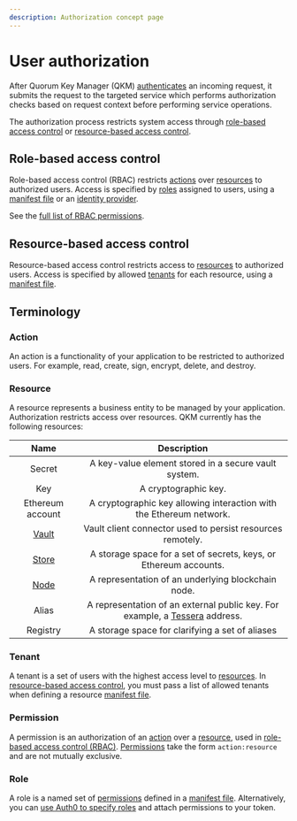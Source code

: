 ```yaml
---
description: Authorization concept page
---
```


# User authorization

After Quorum Key Manager (QKM) [authenticates](Authentication.md) an incoming request, it submits the request to the
targeted service which performs authorization checks based on request context before performing service operations.

The authorization process restricts system access through [role-based access control](#role-based-access-control)
or [resource-based access control](#resource-based-access-control).

## Role-based access control

Role-based access control (RBAC) restricts [actions](#action) over [resources](#resource) to authorized users.
Access is specified by [roles](#role) assigned to users, using a [manifest file](../HowTo/Use-Manifest-File/Role.md) or
an [identity provider](https://auth0.com/docs/authorization/rbac/roles/create-roles).

See the [full list of RBAC permissions](../Reference/RBAC-Permissions.md).

## Resource-based access control

Resource-based access control restricts access to [resources](#resource) to authorized users.
Access is specified by allowed [tenants](#tenant) for each resource, using a [manifest file](../HowTo/Use-Manifest-File/Overview.md).

## Terminology

### Action

An action is a functionality of your application to be restricted to authorized users.
For example, read, create, sign, encrypt, delete, and destroy.

### Resource

A resource represents a business entity to be managed by your application.
Authorization restricts access over resources.
QKM currently has the following resources:

| Name               | Description                                                         |
| :----------------: | :-----------------------------------------------------------------: |
| Secret             | A key-value element stored in a secure vault system.                |
| Key                | A cryptographic key.                                                |
| Ethereum account   | A cryptographic key allowing interaction with the Ethereum network. |
| [Vault](Stores.md#Vault) | Vault client connector used to persist resources remotely.    |
| [Store](Stores.md) | A storage space for a set of secrets, keys, or Ethereum accounts.   |
| [Node](Nodes.md)   | A representation of an underlying blockchain node.                  |
| Alias              | A representation of an external public key. For example, a [Tessera](https://docs.tessera.consensys.net/en/stable/) address. |
| Registry           | A storage space for clarifying a set of aliases                     |

### Tenant

A tenant is a set of users with the highest access level to [resources](#resource).
In [resource-based access control](#resource-based-access-control), you must pass a list of allowed tenants when defining a
resource [manifest file](../HowTo/Use-Manifest-File/Overview.md).

### Permission

A permission is an authorization of an [action](#action) over a [resource](#resource), used in
[role-based access control (RBAC)](#role-based-access-control).
[Permissions](../Reference/RBAC-Permissions.md) take the form `action:resource` and are not mutually exclusive.

### Role

A role is a named set of [permissions](#permission) defined in a [manifest file](../HowTo/Use-Manifest-File/Role.md).
Alternatively, you can [use Auth0 to specify roles](https://auth0.com/docs/authorization/rbac/roles/create-roles) and
attach permissions to your token.
